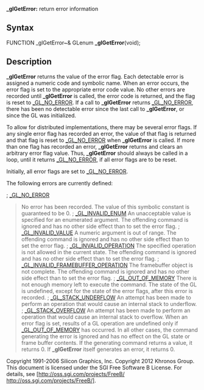 **_glGetError:** return error information


## Syntax


  FUNCTION _glGetError~&
  GLenum **_glGetError**(void);



## Description


**_glGetError** returns the value of the error flag. Each detectable error is assigned a numeric code and symbolic name. When an error occurs, the error flag is set to the appropriate error code value. No other errors are recorded until **_glGetError** is called, the error code is returned, and the flag is reset to [_GL_NO_ERROR](_GL_NO_ERROR). If a call to **_glGetError** returns [_GL_NO_ERROR](_GL_NO_ERROR), there has been no detectable error since the last call to **_glGetError**, or since the GL was initialized.

To allow for distributed implementations, there may be several error flags. If any single error flag has recorded an error, the value of that flag is returned and that flag is reset to [_GL_NO_ERROR](_GL_NO_ERROR) when **_glGetError** is called. If more than one flag has recorded an error, **_glGetError** returns and clears an arbitrary error flag value. Thus, **_glGetError** should always be called in a loop, until it returns [_GL_NO_ERROR](_GL_NO_ERROR), if all error flags are to be reset.

Initially, all error flags are set to [_GL_NO_ERROR](_GL_NO_ERROR).

The following errors are currently defined:

; [_GL_NO_ERROR](_GL_NO_ERROR)
>  No error has been recorded. The value of this symbolic constant is guaranteed to be 0.
; [_GL_INVALID_ENUM](_GL_INVALID_ENUM)
>  An unacceptable value is specified for an enumerated argument. The offending command is ignored and has no other side effect than to set the error flag.
; [_GL_INVALID_VALUE](_GL_INVALID_VALUE)
>  A numeric argument is out of range. The offending command is ignored and has no other side effect than to set the error flag.
; [_GL_INVALID_OPERATION](_GL_INVALID_OPERATION)
>  The specified operation is not allowed in the current state. The offending command is ignored and has no other side effect than to set the error flag.
; [_GL_INVALID_FRAMEBUFFER_OPERATION](_GL_INVALID_FRAMEBUFFER_OPERATION)
>  The framebuffer object is not complete. The offending command is ignored and has no other side effect than to set the error flag.
; [_GL_OUT_OF_MEMORY](_GL_OUT_OF_MEMORY)
>  There is not enough memory left to execute the command. The state of the GL is undefined, except for the state of the error flags, after this error is recorded.
; [_GL_STACK_UNDERFLOW](_GL_STACK_UNDERFLOW)
>  An attempt has been made to perform an operation that would cause an internal stack to underflow.
; [_GL_STACK_OVERFLOW](_GL_STACK_OVERFLOW)
>  An attempt has been made to perform an operation that would cause an internal stack to overflow.
When an error flag is set, results of a GL operation are undefined only if [_GL_OUT_OF_MEMORY](_GL_OUT_OF_MEMORY) has occurred. In all other cases, the command generating the error is ignored and has no effect on the GL state or frame buffer contents. If the generating command returns a value, it returns 0. If **_glGetError** itself generates an error, it returns 0.




Copyright 1991-2006 Silicon Graphics, Inc. Copyright 2012 Khronos Group. This document is licensed under the SGI Free Software B License. For details, see [http://oss.sgi.com/projects/FreeB/ http://oss.sgi.com/projects/FreeB/].

